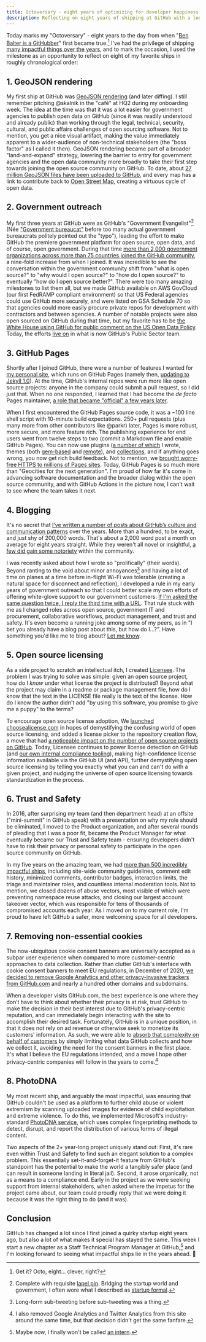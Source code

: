 ```yaml
---
title: Octoversary - eight years of optimizing for developer happiness
description: Reflecting on eight years of shipping at GitHub with a look at some of my most impactful ships.
---
```


Today marks my "Octoversary" - eight years to the day from when "[Ben Balter is a GitHubber](http://web.archive.org/web/20140421210430/https://github.com/blog/1432-ben-balter-is-a-githubber)" first became true.[^1] I've had the privilege of shipping [many impactful things over the years](https://github.blog/author/benbalter/), and to mark the occasion, I used the milestone as an opportunity to reflect on eight of my favorite ships in roughly chronological order:

## 1. GeoJSON rendering

My first ship at GitHub was [GeoJSON rendering](https://github.blog/2014-02-05-diffable-more-customizable-maps/) (and later diffing). I still remember pitching @skalnik in the "café" at HQ2 during my onboarding week. The idea at the time was that it was a lot easier for government agencies to publish open data on GitHub (since it was readily understood and already public) than working through the legal, technical, security, cultural, and public affairs challenges of open sourcing software. Not to mention, you get a nice visual artifact, making the value immediately apparent to a wider-audience of non-technical stakeholders (the "boss factor" as I called it then). GeoJSON rendering became part of a broader "land-and-expand" strategy, lowering the barrier to entry for government agencies and the open data community more broadly to take their first step towards joining the open source community on GitHub. To date, about [27 million GeoJSON files have been uploaded to GitHub](https://github.com/search?q=extension%3Ageojson&type=Code), and every map has a link to contribute back to [Open Street Map](https://www.openstreetmap.org), creating a virtuous cycle of open data.

## 2. Government outreach

My first three years at GitHub were as GitHub's "Government Evangelist"[^2] (Née ["Government bureaucat"](https://www.instagram.com/p/ZEVJKzNB-l/) before too many actual government bureaucrats politely pointed out the "typo"), leading the effort to make GitHub the premiere government platform for open source, open data, and of course, open government. During that time [more than 2,000 government organizations across more than 75 countries joined the GitHub community](https://github.blog/2014-08-14-government-opens-up-10k-active-government-users-on-github/), a nine-fold increase from when I joined. It was incredible to see the conversation within the government community shift from "what is open source?" to "why would I open source?" to "how do I open source?" to eventually "how do I open source better?". There were too many amazing milestones to list them all, but we made GitHub available on AWS GovCloud (our first FedRAMP compliant environment) so that US Federal agencies could use GitHub more securely, and were listed on GSA Schedule 70 so that agencies could more easily procure private repos for development with contractors and between agencies. A number of notable projects were also open sourced on GitHub during that time, but my favorite has to be [the White House using GitHub for public comment on the US Open Data Policy](https://github.blog/2013-05-09-the-revolution-will-be-forked/). Today, the efforts [live on](https://government.github.com/community/) in what is now GitHub's Public Sector team.

## 3. GitHub Pages

Shortly after I joined GitHub, there were a number of features I wanted for [my personal site](https://ben.balter.com), which runs on GitHub Pages (namely then, [updating to Jekyll 1.0](https://github.blog/2013-05-13-jekyll-turns-1-0/)). At the time, GitHub's internal repos were run more like open source projects: anyone in the company could submit a pull request, so I did just that. When no one responded, I learned that I had become the *de facto* Pages maintainer, [a role that became "official" a few years later](https://github.blog/2015-04-27-eight-lessons-learned-hacking-on-github-pages-for-six-months/).

When I first encountered the GitHub Pages source code, it was a \~100 line shell script with 10-minute build expectations. 250+ pull requests (plus many more from other contributors like @parkr) later, Pages is more robust, more secure, and more feature rich. The publishing experience for end users went from twelve steps to two (commit a Markdown file and enable GitHub Pages). You can now use plugins ([a number of which](https://rubygems.org/profiles/benbalter) I wrote, themes (both [gem-based](https://github.com/jekyll/jekyll/issues/4510) and [remote](https://github.com/benbalter/jekyll-remote-theme)), and [collections](https://github.com/jekyll/jekyll/issues/1941), and if anything goes wrong, you now get rich build feedback. Not to mention, we [brought worry-free HTTPS to millions of Pages sites](https://github.blog/2018-05-01-github-pages-custom-domains-https/). Today, GitHub Pages is so much more than "Geocities for the next generation". I'm proud of how far it's come in advancing software documentation and the broader dialog within the open source community, and with GitHub Actions in the picture now, I can't wait to see where the team takes it next.

## 4. Blogging

It's no secret that [I’ve written a number of posts about GitHub’s culture and communication patterns](https://ben.balter.com/2021/02/01/what-to-read-before-starting-or-interviewing-at-github/) over the years. More than a hundred, to be exact, and just shy of 200,000 words. That's about a 2,000 word post a month on average for eight years straight. While they weren't all novel or insightful, [a few did gain some notoriety](https://ben.balter.com/2020/09/12/10-years/) within the community.

I was recently asked about how I wrote so "prolifically" (their words). Beyond ranting to the void about minor annoyances[^3] and having a lot of time on planes at a time before in-flight Wi-Fi was tolerable (creating a natural space for disconnect and reflection), I developed a rule in my early years of government outreach so that I could better scale my own efforts of offering white-glove support to our government customers: [If I'm asked the same question twice, I reply the third time with a URL](https://twitter.com/benbalter/status/1294347802122878977). That rule stuck with me as I changed roles across open source, government IT and procurement, collaborative workflows, product management, and trust and safety. It's even become a running joke among some of my peers, as in "I bet you already have a blog post about this, but how do I...?". Have something you'd like me to blog about? [Let me know](https://github.com/benbalter/benbalter.github.com/issues/new).

## 5. Open source licensing

As a side project to scratch an intellectual itch, I created [Licensee](https://github.com/licensee/licensee). The problem I was trying to solve was simple: given an open source project, how do I *know* under what license the project is distributed? Beyond what the project may claim in a readme or package management file, how do I know that the text in the LICENSE file really is the text of the license. How do I know the author didn't add "by using this software, you promise to give me a puppy" to the terms?

To encourage open source license adoption, We [launched choosealicense.com](https://github.blog/2013-07-15-choosing-an-open-source-license/) in hopes of demystifying the confusing world of open source licensing, and added a license picker to the repository creation flow, a move that had [a noticeable impact on the number of open source projects on GitHub](https://github.blog/2015-03-09-open-source-license-usage-on-github-com/). Today, Licensee continues to power license detection on GitHub (and [our own internal compliance tooling](https://github.com/github/licensed)), making high-confidence license information available via the GitHub UI (and API), further demystifying open source licensing by telling you exactly what you can and can't do with a given project, and nudging the universe of open source licensing towards standardization in the process.

## 6. Trust and Safety

In 2016, after surprising my team (and then department head) at an offsite ("mini-summit" in GitHub speak) with a presentation on why my role should be eliminated, I moved to the Product organization, and after several rounds of pleading that I was a poor fit, became the Product Manager for what eventually became our Trust and Safety team - ensuring developers didn't have to risk their privacy or personal safety to participate in the open source community on GitHub.

In my five years on the amazing team, we had [more than 500 incredibly impactful ships](https://ben.balter.com/2020/01/17/ten-lessons-learned-fostering-a-community-of-communities-on-github/), including site-wide community guidelines, comment edit history, minimized comments, contributor badges, interaction limits, the triage and maintainer roles, and countless internal moderation tools. Not to mention, we closed dozens of abuse vectors, most visible of which were preventing namespace reuse attacks, and closing our largest account takeover vector, which was responsible for tens of thousands of compromised accounts each year. As I moved on to my current role, I'm proud to have left GitHub a safer, more welcoming space for all developers.

## 7. Removing non-essential cookies

The now-ubiquitous cookie consent banners are universally accepted as a subpar user experience when compared to more customer-centric approaches to data collection. Rather than clutter GitHub's interface with cookie consent banners to meet EU regulations, in December of 2020, [we decided to remove Google Analytics and other privacy-invasive trackers from GitHub.com](https://github.blog/2020-12-17-no-cookie-for-you/) and nearly a hundred other domains and subdomains.

When a developer visits GitHub.com, the best experience is one where they don’t have to think about whether their privacy is at risk, trust GitHub to make the decision in their best interest due to GitHub's privacy-centric reputation, and can immediately begin interacting with the site to accomplish their desired task. Fortunately, GitHub is in a unique position, in that it does not rely on ad revenue or otherwise seek to monetize its customers' information. As such, we were able to [absorb that complexity on behalf of customers](https://ben.balter.com/2016/08/22/ten-ways-to-make-a-product-great/#1-absorb-complexity-on-behalf-of-users) by simply limiting what data GitHub collects and how we collect it, avoiding the need for the consent banners in the first place. It's what I believe the EU regulations intended, and a move I hope other privacy-centric companies will follow in the years to come.[^4]

## 8. PhotoDNA

My most recent ship, and arguably the most impactful, was ensuring that GitHub couldn't be used as a platform to further child abuse or violent extremism by scanning uploaded images for evidence of child exploitation and extreme violence. To do this, we implemented Microsoft's industry-standard [PhotoDNA service](https://www.microsoft.com/en-us/photodna), which uses complex fingerprinting methods to detect, disrupt, and report the distribution of various forms of illegal content.

Two aspects of the 2+ year-long project uniquely stand out: First, it's rare even within Trust and Safety to find such an elegant solution to a complex problem. This essentially set-it-and-forget-it feature from GitHub's standpoint has the potential to make the world a tangibly safer place (and can result in someone landing in literal jail). Second, it arose organically, not as a means to a compliance end. Early in the project as we were seeking support from internal stakeholders, when asked where the impetus for the project came about, our team could proudly reply that we were doing it because it was the right thing to do (and it was).

## Conclusion

GitHub has changed a lot since I first joined a quirky startup eight years ago, but also a lot of what makes it special has stayed the same. This week I start a new chapter as a Staff Technical Program Manager at GitHub,[^5] and I'm looking forward to seeing what impactful ships lie in the years ahead. :tada:

[^1]: Get it? Octo, eight... clever, right?

[^3]: Long-form sub-tweeting before sub-tweeting was a thing.

[^4]: I also removed Google Analytics and Twitter Analytics from this site around the same time, but that decision didn't get the same fanfare.

[^2]: Complete with requisite [lapel pin](https://www.instagram.com/p/XLLF4BNB0g/). Bridging the startup world and government, I often wore what I described as [startup formal](https://www.instagram.com/p/qsjyhpNBxA/).

[^5]: Maybe now, I finally won't be called [an intern](https://www.instagram.com/p/BKPL9fVDFEs/).

